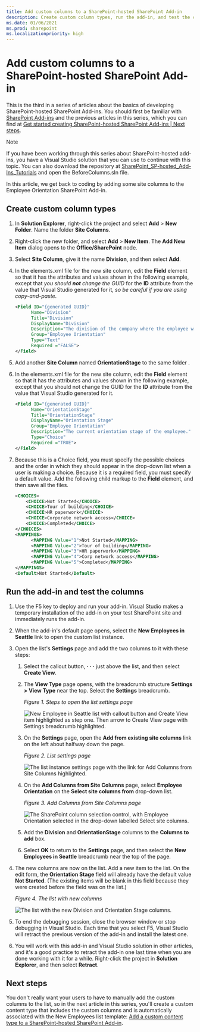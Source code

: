 ```yaml
---
title: Add custom columns to a SharePoint-hosted SharePoint Add-in
description: Create custom column types, run the add-in, and test the columns.
ms.date: 01/06/2021
ms.prod: sharepoint
ms.localizationpriority: high
---
```


# Add custom columns to a SharePoint-hosted SharePoint Add-in

This is the third in a series of articles about the basics of developing SharePoint-hosted SharePoint Add-ins. You should first be familiar with [SharePoint Add-ins](sharepoint-add-ins.md) and the previous articles in this series, which you can find at [Get started creating SharePoint-hosted SharePoint Add-ins | Next steps](get-started-creating-sharepoint-hosted-sharepoint-add-ins.md#next-steps).

> [!NOTE]
> If you have been working through this series about SharePoint-hosted add-ins, you have a Visual Studio solution that you can use to continue with this topic. You can also download the repository at [SharePoint_SP-hosted_Add-Ins_Tutorials](https://github.com/OfficeDev/SharePoint_SP-hosted_Add-Ins_Tutorials) and open the BeforeColumns.sln file.

In this article, we get back to coding by adding some site columns to the Employee Orientation SharePoint Add-in.

## Create custom column types

1. In **Solution Explorer**, right-click the project and select **Add** > **New Folder**. Name the folder **Site Columns**.
1. Right-click the new folder, and select **Add** > **New Item**. The **Add New Item** dialog opens to the **Office/SharePoint** node.
1. Select **Site Column**, give it the name **Division**, and then select **Add**.
1. In the elements.xml file for the new site column, edit the **Field** element so that it has the attributes and values shown in the following example, except that *you should **not** change the GUID* for the **ID** attribute from the value that Visual Studio generated for it, *so be careful if you are using copy-and-paste*.

    ```xml
    <Field ID="{generated GUID}"
          Name="Division"
          Title="Division"
          DisplayName="Division"
          Description="The division of the company where the employee works."
          Group="Employee Orientation"
          Type="Text"
          Required ="FALSE">
    </Field>
    ```

1. Add another **Site Column** named **OrientationStage** to the same folder .
1. In the elements.xml file for the new site column, edit the **Field** element so that it has the attributes and values shown in the following example, except that you should not change the GUID for the **ID** attribute from the value that Visual Studio generated for it.

    ```xml
    <Field ID="{generated GUID}"
          Name="OrientationStage"
          Title="OrientationStage"
          DisplayName="Orientation Stage"
          Group="Employee Orientation"
          Description="The current orientation stage of the employee."
          Type="Choice"
          Required ="TRUE">
    </Field>
    ```

1. Because this is a Choice field, you must specify the possible choices and the order in which they should appear in the drop-down list when a user is making a choice. Because it is a required field, you must specify a default value. Add the following child markup to the **Field** element, and then save all the files.

    ```xml
    <CHOICES>
        <CHOICE>Not Started</CHOICE>
        <CHOICE>Tour of building</CHOICE>
        <CHOICE>HR paperwork</CHOICE>
        <CHOICE>Corporate network access</CHOICE>
        <CHOICE>Completed</CHOICE>
    </CHOICES>
    <MAPPINGS>
          <MAPPING Value="1">Not Started</MAPPING>
          <MAPPING Value="2">Tour of building</MAPPING>
          <MAPPING Value="3">HR paperwork</MAPPING>
          <MAPPING Value="4">Corp network access</MAPPING>
          <MAPPING Value="5">Completed</MAPPING>
    </MAPPINGS>
    <Default>Not Started</Default>
    ```

## Run the add-in and test the columns

1. Use the F5 key to deploy and run your add-in. Visual Studio makes a temporary installation of the add-in on your test SharePoint site and immediately runs the add-in.
1. When the add-in's default page opens, select the **New Employees in Seattle** link to open the custom list instance.
1. Open the list's **Settings** page and add the two columns to it with these steps:

    1. Select the callout button, **· · ·** just above the list, and then select **Create View**.
    1. The **View Type** page opens, with the breadcrumb structure **Settings > View Type** near the top. Select the **Settings** breadcrumb.

        *Figure 1. Steps to open the list settings page*

        ![New Employee in Seattle list with callout button and Create View item highlighted as step one. Then arrow to Create View page with Settings breadcrumb highlighted.](../images/6c119cae-adf8-42ff-9890-f3aa1e11719d.png)

    1. On the **Settings** page, open the **Add from existing site columns** link on the left about halfway down the page.

        *Figure 2. List settings page*

        ![The list instance settings page with the link for Add Columns from Site Columns highlighted.](../images/a8698b77-b9d2-40f6-89f6-ccc3c6e06073.png)

    1. On the **Add Columns from Site Columns** page, select **Employee Orientation** on the **Select site columns from** drop-down list.

        *Figure 3. Add Columns from Site Columns page*

        ![The SharePoint column selection control, with Employee Orientation selected in the drop-down labelled Select site columns.](../images/3b33c622-c52a-45fd-8ea1-d7f307539753.png)

    1. Add the **Division** and **OrientationStage** columns to the **Columns to add** box.
    1. Select **OK** to return to the **Settings** page, and then select the **New Employees in Seattle** breadcrumb near the top of the page.

1. The new columns are now on the list. Add a new item to the list. On the edit form, the **Orientation Stage** field will already have the default value **Not Started**. (The existing items will be blank in this field because they were created before the field was on the list.)

    *Figure 4. The list with new columns*

    ![The list with the new Division and Orientation Stage columns.](../images/d4e17424-c06b-4635-aab8-4912cee5fe35.png)

1. To end the debugging session, close the browser window or stop debugging in Visual Studio. Each time that you select F5, Visual Studio will retract the previous version of the add-in and install the latest one.
1. You will work with this add-in and Visual Studio solution in other articles, and it's a good practice to retract the add-in one last time when you are done working with it for a while. Right-click the project in **Solution Explorer**, and then select **Retract**.

## Next steps

You don't really want your users to have to manually add the custom columns to the list, so in the next article in this series, you'll create a custom content type that includes the custom columns and is automatically associated with the New Employees list template: [Add a custom content type to a SharePoint-hosted SharePoint Add-in](add-a-custom-content-type-to-a-sharepoint-hosted-sharepoint-add-in.md).
